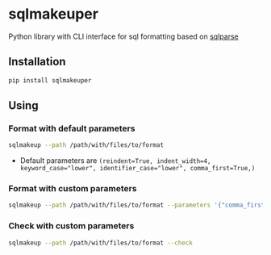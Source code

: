 # sqlmakeuper

Python library with CLI interface for sql formatting based on [sqlparse](https://github.com/andialbrecht/sqlparse)

## Installation

```bash
pip install sqlmakeuper
```

## Using

### Format with default parameters

```bash
sqlmakeup --path /path/with/files/to/format
```

- Default parameters are `(reindent=True, indent_width=4, keyword_case="lower", identifier_case="lower", comma_first=True,)`

### Format with custom parameters

```bash
sqlmakeup --path /path/with/files/to/format --parameters '{"comma_first":0}'
```

### Check with custom parameters

```bash
sqlmakeup --path /path/with/files/to/format --check
```
